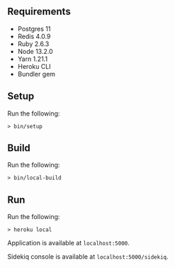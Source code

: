 ## Requirements
- Postgres 11
- Redis 4.0.9
- Ruby 2.6.3
- Node 13.2.0
- Yarn 1.21.1
- Heroku CLI
- Bundler gem

## Setup
Run the following:
```
> bin/setup
```

## Build
Run the following:
```
> bin/local-build
```

## Run
Run the following:
```
> heroku local
```

Application is available at `localhost:5000`.

Sidekiq console is available at `localhost:5000/sidekiq`.
